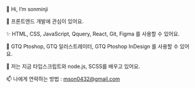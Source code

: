 👋 Hi, I’m sonminji
  
👀 프론트엔드 개발에 관심이 있어요.

✨ HTML, CSS, JavaScript, Qquery, React, Git, Figma 를 사용할 수 있어요.

🎈 GTQ Ptoshop, GTQ 일러스트레이터, GTQ Ptoshop InDesign 를 사용할 수 있어요.
  
🌱 저는 지금 타입스크립트와 node.js, SCSS를 배우고 있어요.

📫 나에게 연락하는 방법 : mson0432@gmail.com

<!---
sonminji020115/sonminji020115 는 GitHub 프로필에 'README.md ' (이 파일) 이 나타나므로  ✨ 스페셜  ✨ Repository 입니다
미리보기 링크를 클릭하여 변경 사항을 확인할 수 있습니다.
--->
